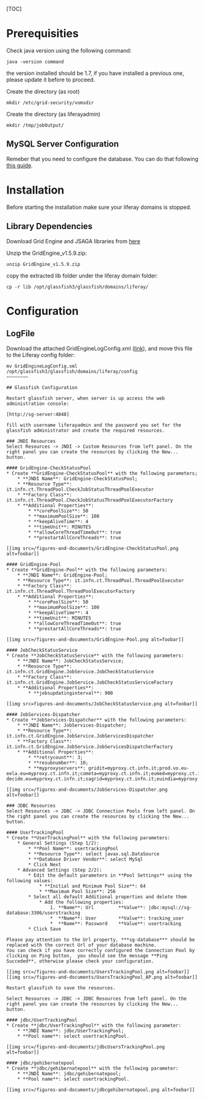 [TOC]

# Prerequisities

Check java version using the following command:

~~~~~~~~~
java -version command
~~~~~~~~~

the version installed should be 1.7, if you have installed a previous one, please update it before to proceed.

Create the directory (as root)

~~~~~~~~~
mkdir /etc/grid-security/vomsdir
~~~~~~~~~

Create the directory (as liferayadmin)

~~~~~~~~~
mkdir /tmp/jobOutput/
~~~~~~~~~

## MySQL Server Configuration

Remeber that you need to configure the database. You can do that following [this guide](https://sourceforge.net/p/ctsciencegtwys/wiki/ConfigUserTrackingDBInMySQL).

# Installation

Before starting the installation make sure your liferay domains is stopped. 

## Library Dependencies

Download Grid Engine and JSAGA libraries from [here](http://sourceforge.net/projects/ctsciencegtwys/files/catania-grid-engine/1.5.9/Liferay6.1/GridEngine_v1.5.9.zip/download)

Unzip the GridEngine_v1.5.9.zip:

~~~~~~~~~
unzip GridEngine_v1.5.9.zip
~~~~~~~~~

copy the extracted lib folder under the liferay domain folder:

~~~~~~~~~
cp -r lib /opt/glassfish3/glassfish/domains/liferay/
~~~~~~~~~

# Configuration
## LogFile
Download the attached GridEngineLogConfig.xml ([link](https://sourceforge.net/p/ctsciencegtwys/wiki/ConfigCTGridEngine/attachment/GridEngineLogConfig.xml)), and move this file to the Liferay config folder:

~~~~~~~~~
mv GridEngineLogConfig.xml /opt/glassfish3/glassfish/domains/liferay/config
~~~~~~~~

## Glassfish Configuration

Restart glassfish server, when server is up access the web administration console:

[http://sg-server:4848]

fill with username liferayadmin and the password you set for the glassfish administrator and create the required resources. 

### JNDI Resources
Select Resources -> JNDI -> Custom Resources from left panel. On the right panel you can create the resources by clicking the New... button.

#### GridEngine-CheckStatusPool
* Create **GridEngine-CheckStatusPool** with the following parameters;
    * **JNDI Name**: GridEngine-CheckStatusPool;
    * **Resource Type**: it.infn.ct.ThreadPool.CheckJobStatusThreadPoolExecutor
    * **Factory Class**: it.infn.ct.ThreadPool.CheckJobStatusThreadPoolExecutorFactory
    * **Additional Properties**:
        * **corePoolSize**: 50
        * **maximumPoolSize**: 100
        * **keepAliveTime**: 4
        * **timeUnit**: MINUTES
        * **allowCoreThreadTimeOut**: true
        * **prestartAllCoreThreads**: true

[[img src=/figures-and-documents/GridEngine-CheckStatusPool.png alt=foobar]]

#### GridEngine-Pool
* Create **GridEngine-Pool** with the following parameters:
    * **JNDI Name**: GridEngine-Pool;
    * **Resource Type**: it.infn.ct.ThreadPool.ThreadPoolExecutor
    * **Factory Class**: it.infn.ct.ThreadPool.ThreadPoolExecutorFactory
    * **Additional Properties**:
        * **corePoolSize**: 50
        * **maximumPoolSize**: 100
        * **keepAliveTime**: 4
        * **timeUnit**: MINUTES
        * **allowCoreThreadTimeOut**: true
        * **prestartAllCoreThreads**: true

[[img src=/figures-and-documents/GridEngine-Pool.png alt=foobar]]

#### JobCheckStatusService
* Create **JobCheckStatusService** with the following parameters:
    * **JNDI Name**: JobCheckStatusService;
    * **Resource Type**: it.infn.ct.GridEngine.JobService.JobCheckStatusService
    * **Factory Class**: it.infn.ct.GridEngine.JobService.JobCheckStatusServiceFactory
    * **Additional Properties**:
        * **jobsupdatinginterval**: 900

[[img src=figures-and-documents/JobCheckStatusService.png alt=foobar]]

#### JobServices-Dispatcher
* Create **JobServices-Dispatcher** with the following parameters:
    * **JNDI Name**: JobServices-Dispatcher;
    * **Resource Type**: it.infn.ct.GridEngine.JobService.JobServicesDispatcher
    * **Factory Class**: it.infn.ct.GridEngine.JobService.JobServicesDispatcherFactory
    * **Additional Properties**:
        * **retrycount**: 3;
        * **resubnumber**: 10;
        * **myproxyservers**: gridit=myproxy.ct.infn.it;prod.vo.eu-eela.eu=myproxy.ct.infn.it;cometa=myproxy.ct.infn.it;eumed=myproxy.ct.infn.it;vo.eu-decide.eu=myproxy.ct.infn.it;sagrid=myproxy.ct.infn.it;euindia=myproxy.ct.infn.it;see=myproxy.ct.infn.it;

[[img src=/figures-and-documents/JobServices-Dispatcher.png alt=foobar]]

### JDBC Resources
Select Resources -> JDBC -> JDBC Connection Pools from left panel. On the right panel you can create the resources by clicking the New... button.

#### UserTrackingPool
* Create **UserTrackingPool** with the following parameters:
    * General Settings (Step 1/2):
        * **Pool Name**: usertrackingPool
        * **Resource Type**: select javax.sql.DataSource
        * **Database Driver Vendor**: select MySql
        * Click Next
    * Advanced Settings (Step 2/2):
        * Edit the default parameters in **Pool Settings** using the following values:
            * **Initial and Minimum Pool Size**: 64
            * **Maximum Pool Size**: 256
        * Select all default Additional properties and delete them
            * Add the following properties:
                1. **Name**: Url         **Value**: jdbc:mysql://sg-database:3306/userstracking
                *  **Name**: User        **Value**: tracking_user
                *  **Name**: Password    **Value**: usertracking
        * Click Save

Please pay attention to the Url property, ***sg-database*** should be replaced with the correct Url of your database machine.
You can check if you have correctly configured the Connection Pool by clicking on Ping button,  you should see the message **Ping Succeded**, otherwise please check your configuration.

[[img src=/figures-and-documents/UsersTrackingPool.png alt=foobar]]
[[img src=/figures-and-documents/UsersTrackingPool_AP.png alt=foobar]]

Restart glassfish to save the resources.

Select Resources -> JDBC -> JDBC Resources from left panel. On the right panel you can create the resources by clicking the New... button.

#### jdbc/UserTrackingPool
* Create **jdbc/UserTrackingPool** with the following parameter:
    * **JNDI Name**: jdbc/UserTrackingPool;
    * **Pool name**: select usertrackingPool.

[[img src=/figures-and-documents/jdbcUsersTrackingPool.png alt=foobar]]

#### jdbc/gehibernatepool
* Create **jdbc/gehibernatepool** with the following parameter:
    * **JNDI Name**: jdbc/gehibernatepool;
    * **Pool name**: select usertrackingPool.

[[img src=/figures-and-documents/jdbcgehibernatepool.png alt=foobar]]
